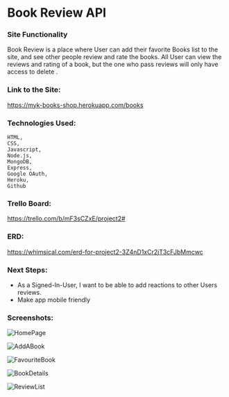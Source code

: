 # Book Review API

### Site Functionality
Book Review is a place where User can add their favorite Books list to the site, and see other people review and rate the books. All User can view the reviews and rating of a book, but the one who pass reviews will only have access to delete . 


### Link to the Site:
https://myk-books-shop.herokuapp.com/books

### Technologies Used:
    HTML,
    CSS,
    Javascript,
    Node.js,
    MongoDB, 
    Express, 
    Google OAuth, 
    Heroku, 
    Github

### Trello Board:
https://trello.com/b/mF3sCZxE/project2#

### ERD:
https://whimsical.com/erd-for-project2-3Z4nD1xCr2jT3cFJbMmcwc

### Next Steps:
<ul>
    <li>As a Signed-In-User, I want to be able to add  reactions to other Users reviews.</li>
    <li> Make app mobile friendly</li>
    
</ul>


### Screenshots:
![HomePage](https://i.imgur.com/RRNzWPt.png)

![AddABook](https://i.imgur.com/15yqt4s.png)

![FavouriteBook](https://i.imgur.com/4T9Tf57.png)

![BookDetails](https://i.imgur.com/XCzw7dU.png)

![ReviewList](https://i.imgur.com/3SAFNzf.png)

